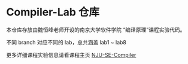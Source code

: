 # Compiler-Lab 仓库

本仓库存放由魏恒峰老师开设的南京大学软件学院 “编译原理”课程实验代码。

不同 branch 对应不同的 lab，总共涵盖 lab1 ~ lab8

更多详细课程实验信息请看课程主页 [NJU-SE-Compiler](http://docs.compilers.cpl.icu/#/2022/lab-all/lab-all)